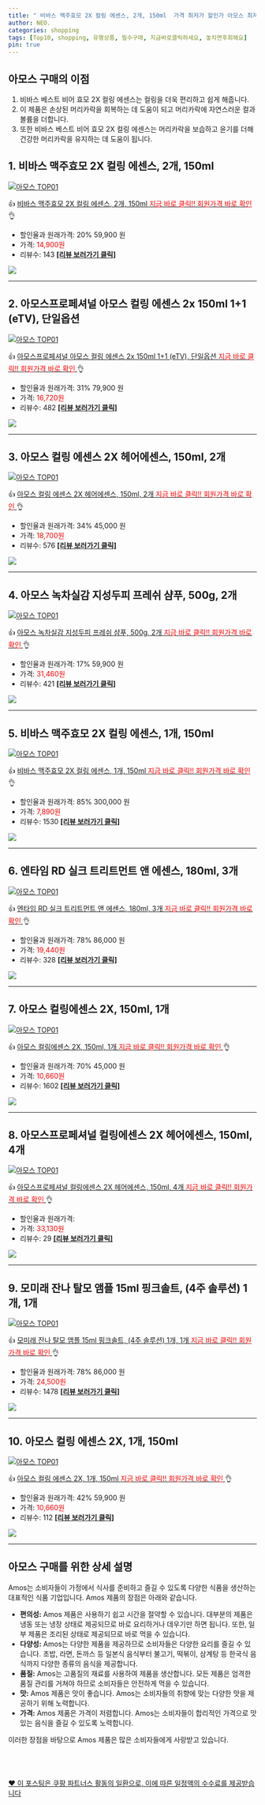```yaml
---
title: " 비바스 맥주효모 2X 컬링 에센스, 2개, 150ml  가격 최저가 할인가 아모스 최저가 추천 제품 비교"
author: NEO.
categories: shopping
tags: [Top10, shopping, 유행상품, 필수구매, 지금바로클릭하세요, 놓치면후회해요]
pin: true
---
```

## 아모스 구매의 이점
1. 비바스 베스트 비어 효모 2X 컬링 에센스는 컬링을 더욱 편리하고 쉽게 해줍니다.
2. 이 제품은 손상된 머리카락을 회복하는 데 도움이 되고 머리카락에 자연스러운 컬과 볼륨을 더합니다.
3. 또한 비바스 베스트 비어 효모 2X 컬링 에센스는 머리카락을 보습하고 윤기를 더해 건강한 머리카락을 유지하는 데 도움이 됩니다.

   

## 1.  비바스 맥주효모 2X 컬링 에센스, 2개, 150ml 

[![아모스 TOP01](https://thumbnail10.coupangcdn.com/thumbnails/remote/490x490ex/image/retail/images/1809576705800163-b75af515-72c3-4137-b522-f2bcd4d22c44.jpg)](https://link.coupang.com/re/AFFSDP?lptag=AF3617701&subid=GithubCoopas&pageKey=7411123687&traceid=V0-153&itemId=17743576032&vendorItemId=84099595724)


👍 [ 비바스 맥주효모 2X 컬링 에센스, 2개, 150ml  <font color=red> 지금 바로 클릭!! 회원가격 바로 확인 </font> ](https://link.coupang.com/re/AFFSDP?lptag=AF3617701&subid=GithubCoopas&pageKey=7411123687&traceid=V0-153&itemId=17743576032&vendorItemId=84099595724) 👌 


- 할인율과 원래가격: 20%  59,900   원
- 가격: <span style='color:red'>14,900원</span>
- 리뷰수: 143  [**[리뷰 보러가기 클릭]**](https://link.coupang.com/re/AFFSDP?lptag=AF3617701&subid=GithubCoopas&pageKey=7411123687&traceid=V0-153&itemId=17743576032&vendorItemId=84099595724)

[![](/discount_price.png)](https://link.coupang.com/re/AFFSDP?lptag=AF3617701&subid=GithubCoopas&pageKey=7411123687&traceid=V0-153&itemId=17743576032&vendorItemId=84099595724)

---


   

## 2.  아모스프로페셔널 아모스 컬링 에센스 2x 150ml 1+1 (eTV), 단일옵션 

[![아모스 TOP01](https://thumbnail8.coupangcdn.com/thumbnails/remote/490x490ex/image/vendor_inventory/826a/eb12fff6319d0bf244e7c0d07ecbca8131efdebe45a146ca9c3007b3cd29.jpg)](https://link.coupang.com/re/AFFSDP?lptag=AF3617701&subid=GithubCoopas&pageKey=7685177060&traceid=V0-153&itemId=20536005117&vendorItemId=87168593046)


👍 [ 아모스프로페셔널 아모스 컬링 에센스 2x 150ml 1+1 (eTV), 단일옵션  <font color=red> 지금 바로 클릭!! 회원가격 바로 확인 </font> ](https://link.coupang.com/re/AFFSDP?lptag=AF3617701&subid=GithubCoopas&pageKey=7685177060&traceid=V0-153&itemId=20536005117&vendorItemId=87168593046) 👌 


- 할인율과 원래가격: 31%  79,900   원
- 가격: <span style='color:red'>16,720원</span>
- 리뷰수: 482  [**[리뷰 보러가기 클릭]**](https://link.coupang.com/re/AFFSDP?lptag=AF3617701&subid=GithubCoopas&pageKey=7685177060&traceid=V0-153&itemId=20536005117&vendorItemId=87168593046)

[![](/discount_price.png)](https://link.coupang.com/re/AFFSDP?lptag=AF3617701&subid=GithubCoopas&pageKey=7685177060&traceid=V0-153&itemId=20536005117&vendorItemId=87168593046)

---


   

## 3.  아모스 컬링 에센스 2X 헤어에센스, 150ml, 2개 

[![아모스 TOP01](https://thumbnail7.coupangcdn.com/thumbnails/remote/490x490ex/image/vendor_inventory/f662/6d6be36ffcf93f9393231de1d702dfcb0d9d409d23f44aff41dfb49fbf6c.jpg)](https://link.coupang.com/re/AFFSDP?lptag=AF3617701&subid=GithubCoopas&pageKey=158853778&traceid=V0-153&itemId=521319296&vendorItemId=87646408975)


👍 [ 아모스 컬링 에센스 2X 헤어에센스, 150ml, 2개  <font color=red> 지금 바로 클릭!! 회원가격 바로 확인 </font> ](https://link.coupang.com/re/AFFSDP?lptag=AF3617701&subid=GithubCoopas&pageKey=158853778&traceid=V0-153&itemId=521319296&vendorItemId=87646408975) 👌 


- 할인율과 원래가격: 34%  45,000   원
- 가격: <span style='color:red'>18,700원</span>
- 리뷰수: 576  [**[리뷰 보러가기 클릭]**](https://link.coupang.com/re/AFFSDP?lptag=AF3617701&subid=GithubCoopas&pageKey=158853778&traceid=V0-153&itemId=521319296&vendorItemId=87646408975)

[![](/discount_price.png)](https://link.coupang.com/re/AFFSDP?lptag=AF3617701&subid=GithubCoopas&pageKey=158853778&traceid=V0-153&itemId=521319296&vendorItemId=87646408975)

---


   

## 4.  아모스 녹차실감 지성두피 프레쉬 샴푸, 500g, 2개 

[![아모스 TOP01](https://thumbnail10.coupangcdn.com/thumbnails/remote/490x490ex/image/vendor_inventory/7a67/0c9950cf02e5b6680c04824e3500076babc4d7334b762d99950da1d77770.jpg)](https://link.coupang.com/re/AFFSDP?lptag=AF3617701&subid=GithubCoopas&pageKey=7553988210&traceid=V0-153&itemId=20335424008&vendorItemId=88069002943)


👍 [ 아모스 녹차실감 지성두피 프레쉬 샴푸, 500g, 2개  <font color=red> 지금 바로 클릭!! 회원가격 바로 확인 </font> ](https://link.coupang.com/re/AFFSDP?lptag=AF3617701&subid=GithubCoopas&pageKey=7553988210&traceid=V0-153&itemId=20335424008&vendorItemId=88069002943) 👌 


- 할인율과 원래가격: 17%  59,900   원
- 가격: <span style='color:red'>31,460원</span>
- 리뷰수: 421  [**[리뷰 보러가기 클릭]**](https://link.coupang.com/re/AFFSDP?lptag=AF3617701&subid=GithubCoopas&pageKey=7553988210&traceid=V0-153&itemId=20335424008&vendorItemId=88069002943)

[![](/discount_price.png)](https://link.coupang.com/re/AFFSDP?lptag=AF3617701&subid=GithubCoopas&pageKey=7553988210&traceid=V0-153&itemId=20335424008&vendorItemId=88069002943)

---


   

## 5.  비바스 맥주효모 2X 컬링 에센스, 1개, 150ml 

[![아모스 TOP01](https://thumbnail10.coupangcdn.com/thumbnails/remote/490x490ex/image/vendor_inventory/f7af/bf0bf0bb9162a3106460e135da1a53f8f7eee8a7db150b1016584c952c31.jpg)](https://link.coupang.com/re/AFFSDP?lptag=AF3617701&subid=GithubCoopas&pageKey=7411123687&traceid=V0-153&itemId=14104408832&vendorItemId=85282604294)


👍 [ 비바스 맥주효모 2X 컬링 에센스, 1개, 150ml  <font color=red> 지금 바로 클릭!! 회원가격 바로 확인 </font> ](https://link.coupang.com/re/AFFSDP?lptag=AF3617701&subid=GithubCoopas&pageKey=7411123687&traceid=V0-153&itemId=14104408832&vendorItemId=85282604294) 👌 


- 할인율과 원래가격: 85%  300,000   원
- 가격: <span style='color:red'>7,890원</span>
- 리뷰수: 1530  [**[리뷰 보러가기 클릭]**](https://link.coupang.com/re/AFFSDP?lptag=AF3617701&subid=GithubCoopas&pageKey=7411123687&traceid=V0-153&itemId=14104408832&vendorItemId=85282604294)

[![](/discount_price.png)](https://link.coupang.com/re/AFFSDP?lptag=AF3617701&subid=GithubCoopas&pageKey=7411123687&traceid=V0-153&itemId=14104408832&vendorItemId=85282604294)

---


   

## 6.  엔타임 RD 실크 트리트먼트 앤 에센스, 180ml, 3개 

[![아모스 TOP01](https://thumbnail10.coupangcdn.com/thumbnails/remote/490x490ex/image/vendor_inventory/db05/d69a1c7a0c4568d9a0b47059ac0953298abb82a132c48cc571d63814c2e1.png)](https://link.coupang.com/re/AFFSDP?lptag=AF3617701&subid=GithubCoopas&pageKey=254052381&traceid=V0-153&itemId=15096332239&vendorItemId=82318283831)


👍 [ 엔타임 RD 실크 트리트먼트 앤 에센스, 180ml, 3개  <font color=red> 지금 바로 클릭!! 회원가격 바로 확인 </font> ](https://link.coupang.com/re/AFFSDP?lptag=AF3617701&subid=GithubCoopas&pageKey=254052381&traceid=V0-153&itemId=15096332239&vendorItemId=82318283831) 👌 


- 할인율과 원래가격: 78%  86,000   원
- 가격: <span style='color:red'>19,440원</span>
- 리뷰수: 328  [**[리뷰 보러가기 클릭]**](https://link.coupang.com/re/AFFSDP?lptag=AF3617701&subid=GithubCoopas&pageKey=254052381&traceid=V0-153&itemId=15096332239&vendorItemId=82318283831)

[![](/discount_price.png)](https://link.coupang.com/re/AFFSDP?lptag=AF3617701&subid=GithubCoopas&pageKey=254052381&traceid=V0-153&itemId=15096332239&vendorItemId=82318283831)

---


   

## 7.  아모스 컬링에센스 2X, 150ml, 1개 

[![아모스 TOP01](https://thumbnail8.coupangcdn.com/thumbnails/remote/490x490ex/image/vendor_inventory/9d05/4109088b3b72f3160c1a519a3fad42c3b7c26c8b74a4bce522abe2ba2efa.jpg)](https://link.coupang.com/re/AFFSDP?lptag=AF3617701&subid=GithubCoopas&pageKey=158853778&traceid=V0-153&itemId=15674661083&vendorItemId=87646378782)


👍 [ 아모스 컬링에센스 2X, 150ml, 1개  <font color=red> 지금 바로 클릭!! 회원가격 바로 확인 </font> ](https://link.coupang.com/re/AFFSDP?lptag=AF3617701&subid=GithubCoopas&pageKey=158853778&traceid=V0-153&itemId=15674661083&vendorItemId=87646378782) 👌 


- 할인율과 원래가격: 70%  45,000   원
- 가격: <span style='color:red'>10,660원</span>
- 리뷰수: 1602  [**[리뷰 보러가기 클릭]**](https://link.coupang.com/re/AFFSDP?lptag=AF3617701&subid=GithubCoopas&pageKey=158853778&traceid=V0-153&itemId=15674661083&vendorItemId=87646378782)

[![](/discount_price.png)](https://link.coupang.com/re/AFFSDP?lptag=AF3617701&subid=GithubCoopas&pageKey=158853778&traceid=V0-153&itemId=15674661083&vendorItemId=87646378782)

---


   

## 8.  아모스프로페셔널 컬링에센스 2X 헤어에센스, 150ml, 4개 

[![아모스 TOP01](https://thumbnail10.coupangcdn.com/thumbnails/remote/490x490ex/image/vendor_inventory/d611/ff5a89140185c4ca95641d371109e217ee8054cd763dfb27132a7b37e410.jpg)](https://link.coupang.com/re/AFFSDP?lptag=AF3617701&subid=GithubCoopas&pageKey=158853778&traceid=V0-153&itemId=19535618248&vendorItemId=88316755585)


👍 [ 아모스프로페셔널 컬링에센스 2X 헤어에센스, 150ml, 4개  <font color=red> 지금 바로 클릭!! 회원가격 바로 확인 </font> ](https://link.coupang.com/re/AFFSDP?lptag=AF3617701&subid=GithubCoopas&pageKey=158853778&traceid=V0-153&itemId=19535618248&vendorItemId=88316755585) 👌 


- 할인율과 원래가격: 
- 가격: <span style='color:red'>33,130원</span>
- 리뷰수: 29  [**[리뷰 보러가기 클릭]**](https://link.coupang.com/re/AFFSDP?lptag=AF3617701&subid=GithubCoopas&pageKey=158853778&traceid=V0-153&itemId=19535618248&vendorItemId=88316755585)

[![](/discount_price.png)](https://link.coupang.com/re/AFFSDP?lptag=AF3617701&subid=GithubCoopas&pageKey=158853778&traceid=V0-153&itemId=19535618248&vendorItemId=88316755585)

---


   

## 9.  모미래 잔나 탈모 앰플 15ml 핑크솔트, (4주 솔루션) 1개, 1개 

[![아모스 TOP01](https://thumbnail9.coupangcdn.com/thumbnails/remote/490x490ex/image/vendor_inventory/684a/0466420552534c29bad4b28cd2245a4d781a2ef7915f54195a398bb6f059.jpg)](https://link.coupang.com/re/AFFSDP?lptag=AF3617701&subid=GithubCoopas&pageKey=7449524382&traceid=V0-153&itemId=19390525595&vendorItemId=86502839955)


👍 [ 모미래 잔나 탈모 앰플 15ml 핑크솔트, (4주 솔루션) 1개, 1개  <font color=red> 지금 바로 클릭!! 회원가격 바로 확인 </font> ](https://link.coupang.com/re/AFFSDP?lptag=AF3617701&subid=GithubCoopas&pageKey=7449524382&traceid=V0-153&itemId=19390525595&vendorItemId=86502839955) 👌 


- 할인율과 원래가격: 78%  86,000   원
- 가격: <span style='color:red'>24,500원</span>
- 리뷰수: 1478  [**[리뷰 보러가기 클릭]**](https://link.coupang.com/re/AFFSDP?lptag=AF3617701&subid=GithubCoopas&pageKey=7449524382&traceid=V0-153&itemId=19390525595&vendorItemId=86502839955)

[![](/discount_price.png)](https://link.coupang.com/re/AFFSDP?lptag=AF3617701&subid=GithubCoopas&pageKey=7449524382&traceid=V0-153&itemId=19390525595&vendorItemId=86502839955)

---


   

## 10.  아모스 컬링 에센스 2X, 1개, 150ml 

[![아모스 TOP01](https://thumbnail8.coupangcdn.com/thumbnails/remote/490x490ex/image/vendor_inventory/9d05/4109088b3b72f3160c1a519a3fad42c3b7c26c8b74a4bce522abe2ba2efa.jpg)](https://link.coupang.com/re/AFFSDP?lptag=AF3617701&subid=GithubCoopas&pageKey=7581982855&traceid=V0-153&itemId=20016451673&vendorItemId=88446652249)


👍 [ 아모스 컬링 에센스 2X, 1개, 150ml  <font color=red> 지금 바로 클릭!! 회원가격 바로 확인 </font> ](https://link.coupang.com/re/AFFSDP?lptag=AF3617701&subid=GithubCoopas&pageKey=7581982855&traceid=V0-153&itemId=20016451673&vendorItemId=88446652249) 👌 


- 할인율과 원래가격: 42%  59,900   원
- 가격: <span style='color:red'>10,660원</span>
- 리뷰수: 112  [**[리뷰 보러가기 클릭]**](https://link.coupang.com/re/AFFSDP?lptag=AF3617701&subid=GithubCoopas&pageKey=7581982855&traceid=V0-153&itemId=20016451673&vendorItemId=88446652249)

[![](/discount_price.png)](https://link.coupang.com/re/AFFSDP?lptag=AF3617701&subid=GithubCoopas&pageKey=7581982855&traceid=V0-153&itemId=20016451673&vendorItemId=88446652249)

---
## 아모스 구매를 위한 상세 설명
Amos는 소비자들이 가정에서 식사를 준비하고 즐길 수 있도록 다양한 식품을 생산하는 대표적인 식품 기업입니다. Amos 제품의 장점은 아래와 같습니다.

* **편의성:** Amos 제품은 사용하기 쉽고 시간을 절약할 수 있습니다. 대부분의 제품은 냉동 또는 냉장 상태로 제공되므로 바로 요리하거나 데우기만 하면 됩니다. 또한, 일부 제품은 조리된 상태로 제공되므로 바로 먹을 수 있습니다.
* **다양성:** Amos는 다양한 제품을 제공하므로 소비자들은 다양한 요리를 즐길 수 있습니다. 초밥, 라면, 돈까스 등 일본식 음식부터 불고기, 떡볶이, 삼계탕 등 한국식 음식까지 다양한 종류의 음식을 제공합니다.
* **품질:** Amos는 고품질의 재료를 사용하여 제품을 생산합니다. 모든 제품은 엄격한 품질 관리를 거쳐야 하므로 소비자들은 안전하게 먹을 수 있습니다.
* **맛:** Amos 제품은 맛이 좋습니다. Amos는 소비자들의 취향에 맞는 다양한 맛을 제공하기 위해 노력합니다.
* **가격:** Amos 제품은 가격이 저렴합니다. Amos는 소비자들이 합리적인 가격으로 맛있는 음식을 즐길 수 있도록 노력합니다.

이러한 장점을 바탕으로 Amos 제품은 많은 소비자들에게 사랑받고 있습니다.<br><br><br><br><br> [ ❤  이 포스팅은 쿠팡 파트너스 활동의 일환으로, 이에 따른 일정액의 수수료를 제공받습니다](https://link.coupang.com/a/bcEFyh)